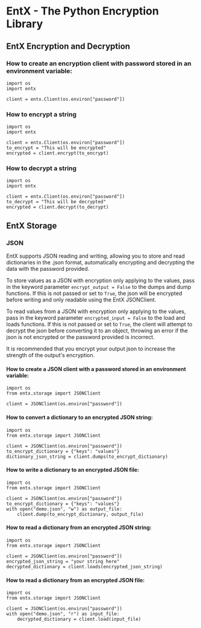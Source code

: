 # EntX - The Python Encryption Library

## EntX Encryption and Decryption

### How to create an encryption client with password stored in an environment variable:
```
import os
import entx

client = entx.Client(os.environ["password"])
```

### How to encrypt a string
```
import os
import entx

client = entx.Client(os.environ["password"])
to_encrypt = "This will be encrypted"
encrypted = client.encrypt(to_encrypt)
```

### How to decrypt a string
```
import os
import entx

client = entx.Client(os.environ["password"])
to_decrypt = "This will be decrypted"
encrypted = client.decrypt(to_decrypt)
```

## EntX Storage

### JSON
EntX supports JSON reading and writing, allowing you to store and read dictionaries in the .json format, automatically encrypting and decrypting the data with the password provided.

To store values as a JSON with encryption only applying to the values, pass in the keyword parameter `encrypt_output = False` to the dumps and dump functions. If this is not passed or set to `True`, the json will be encrypted before writing and only readable using the EntX JSONClient.

To read values from a JSON with encryption only applying to the values, pass in the keyword parameter `encrypted_input = False` to the load and loads functions. If this is not passed or set to `True`, the client will attempt to decrypt the json before converting it to an object, throwing an error if the json is not encrypted or the password provided is incorrect.

It is recommended that you encrypt your output json to increase the strength of the output's encryption.

#### How to create a JSON client with a password stored in an environment variable:
```
import os
from entx.storage import JSONClient

client = JSONClient(os.environ["password"])
```

#### How to convert a dictionary to an encrypted JSON string:
```
import os
from entx.storage import JSONClient

client = JSONClient(os.environ["password"])
to_encrypt_dictionary = {"keys": "values"}
dictionary_json_string = client.dumps(to_encrypt_dictionary)
```

#### How to write a dictionary to an encrypted JSON file:
```
import os
from entx.storage import JSONClient

client = JSONClient(os.environ["password"])
to_encrypt_dictionary = {"keys": "values"}
with open("demo.json", "w") as output_file:
    client.dump(to_encrypt_dictionary, output_file)
```

#### How to read a dictionary from an encrypted JSON string:
```
import os
from entx.storage import JSONClient

client = JSONClient(os.environ["password"])
encrypted_json_string = "your string here"
decrypted_dictionary = client.loads(encrypted_json_string)
```

#### How to read a dictionary from an encrypted JSON file:
```
import os
from entx.storage import JSONClient

client = JSONClient(os.environ["password"])
with open("demo.json", "r") as input_file:
    decrypted_dictionary = client.load(input_file)
```